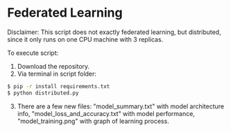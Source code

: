 # Federated Learning

Disclaimer: This script does not exactly federated learning, but distributed, since it only runs on one CPU machine with 3 replicas.

To execute script:
1. Download the repository.
2. Via terminal in script folder:
```bash
$ pip -r install requirements.txt
$ python distributed.py
```
3. There are a few new files: "model_summary.txt" with model architecture info, "model_loss_and_accuracy.txt" with model performance, "model_training.png" with graph of learning process.
